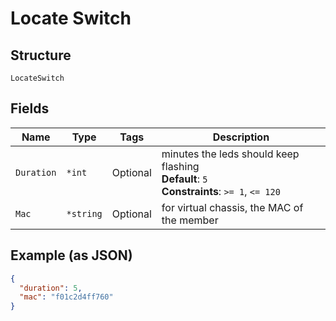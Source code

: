 
# Locate Switch

## Structure

`LocateSwitch`

## Fields

| Name | Type | Tags | Description |
|  --- | --- | --- | --- |
| `Duration` | `*int` | Optional | minutes the leds should keep flashing<br>**Default**: `5`<br>**Constraints**: `>= 1`, `<= 120` |
| `Mac` | `*string` | Optional | for virtual chassis, the MAC of the member |

## Example (as JSON)

```json
{
  "duration": 5,
  "mac": "f01c2d4ff760"
}
```

